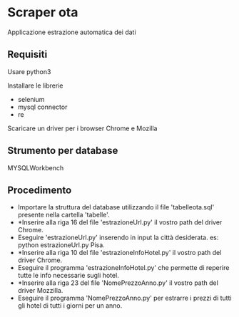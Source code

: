 # Scraper ota
Applicazione estrazione automatica dei dati
## Requisiti
Usare python3

Installare le librerie

- selenium
- mysql connector
- re

Scaricare un driver per i browser Chrome e Mozilla

## Strumento per database
MYSQLWorkbench
## Procedimento
- Importare la struttura del database utilizzando il file 'tabelleota.sql' presente nella cartella 'tabelle'.
- *Inserire alla riga 16 del file 'estrazioneUrl.py' il vostro path del driver Chrome. 
- Eseguire 'estrazioneUrl.py' inserendo in input la città desiderata. es: python estrazioneUrl.py Pisa. 
- *Inserire alla riga 10 del file 'estrazioneInfoHotel.py' il vostro path del driver Chrome. 
- Eseguire il programma 'estrazioneInfoHotel.py' che permette di reperire tutte le info necessarie sugli hotel.
- *Inserire alla riga 23 del file 'NomePrezzoAnno.py' il vostro path del driver Mozzilla. 
- Eseguire il programma 'NomePrezzoAnno.py' per estrarre i prezzi di tutti gli hotel di tutti i giorni per un anno.
